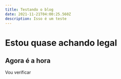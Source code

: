 ```yaml
---
title: Testando o blog
date: 2021-11-21T04:00:25.560Z
description: Isso é um teste
---
```

# Estou quase achando legal
## Agora é a hora
Vou verificar